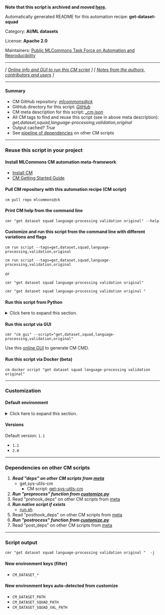 **Note that this script is archived and moved [here](https://github.com/mlcommons/cm4mlops/tree/main/script/get-dataset-squad).**



Automatically generated README for this automation recipe: **get-dataset-squad**

Category: **AI/ML datasets**

License: **Apache 2.0**

Maintainers: [Public MLCommons Task Force on Automation and Reproducibility](https://github.com/mlcommons/ck/blob/master/docs/taskforce.md)

---
*[ [Online info and GUI to run this CM script](https://access.cknowledge.org/playground/?action=scripts&name=get-dataset-squad,6651c119c3ae49b3) ] [ [Notes from the authors, contributors and users](README-extra.md) ]*

---
#### Summary

* CM GitHub repository: *[mlcommons@ck](https://github.com/mlcommons/ck/tree/dev/cm-mlops)*
* GitHub directory for this script: *[GitHub](https://github.com/mlcommons/ck/tree/dev/cm-mlops/script/get-dataset-squad)*
* CM meta description for this script: *[_cm.json](_cm.json)*
* All CM tags to find and reuse this script (see in above meta description): *get,dataset,squad,language-processing,validation,original*
* Output cached? *True*
* See [pipeline of dependencies](#dependencies-on-other-cm-scripts) on other CM scripts


---
### Reuse this script in your project

#### Install MLCommons CM automation meta-framework

* [Install CM](https://access.cknowledge.org/playground/?action=install)
* [CM Getting Started Guide](https://github.com/mlcommons/ck/blob/master/docs/getting-started.md)

#### Pull CM repository with this automation recipe (CM script)

```cm pull repo mlcommons@ck```

#### Print CM help from the command line

````cmr "get dataset squad language-processing validation original" --help````

#### Customize and run this script from the command line with different variations and flags

`cm run script --tags=get,dataset,squad,language-processing,validation,original`

`cm run script --tags=get,dataset,squad,language-processing,validation,original `

*or*

`cmr "get dataset squad language-processing validation original"`

`cmr "get dataset squad language-processing validation original " `


#### Run this script from Python

<details>
<summary>Click here to expand this section.</summary>

```python

import cmind

r = cmind.access({'action':'run'
                  'automation':'script',
                  'tags':'get,dataset,squad,language-processing,validation,original'
                  'out':'con',
                  ...
                  (other input keys for this script)
                  ...
                 })

if r['return']>0:
    print (r['error'])

```

</details>


#### Run this script via GUI

```cmr "cm gui" --script="get,dataset,squad,language-processing,validation,original"```

Use this [online GUI](https://cKnowledge.org/cm-gui/?tags=get,dataset,squad,language-processing,validation,original) to generate CM CMD.

#### Run this script via Docker (beta)

`cm docker script "get dataset squad language-processing validation original" `

___
### Customization

#### Default environment

<details>
<summary>Click here to expand this section.</summary>

These keys can be updated via `--env.KEY=VALUE` or `env` dictionary in `@input.json` or using script flags.


</details>

#### Versions
Default version: `1.1`

* `1.1`
* `2.0`
___
### Dependencies on other CM scripts


  1. ***Read "deps" on other CM scripts from [meta](https://github.com/mlcommons/ck/tree/dev/cm-mlops/script/get-dataset-squad/_cm.json)***
     * get,sys-utils-cm
       - CM script: [get-sys-utils-cm](https://github.com/mlcommons/ck/tree/master/cm-mlops/script/get-sys-utils-cm)
  1. ***Run "preprocess" function from [customize.py](https://github.com/mlcommons/ck/tree/dev/cm-mlops/script/get-dataset-squad/customize.py)***
  1. Read "prehook_deps" on other CM scripts from [meta](https://github.com/mlcommons/ck/tree/dev/cm-mlops/script/get-dataset-squad/_cm.json)
  1. ***Run native script if exists***
     * [run.sh](https://github.com/mlcommons/ck/tree/dev/cm-mlops/script/get-dataset-squad/run.sh)
  1. Read "posthook_deps" on other CM scripts from [meta](https://github.com/mlcommons/ck/tree/dev/cm-mlops/script/get-dataset-squad/_cm.json)
  1. ***Run "postrocess" function from [customize.py](https://github.com/mlcommons/ck/tree/dev/cm-mlops/script/get-dataset-squad/customize.py)***
  1. Read "post_deps" on other CM scripts from [meta](https://github.com/mlcommons/ck/tree/dev/cm-mlops/script/get-dataset-squad/_cm.json)

___
### Script output
`cmr "get dataset squad language-processing validation original "  -j`
#### New environment keys (filter)

* `CM_DATASET_*`
#### New environment keys auto-detected from customize

* `CM_DATASET_PATH`
* `CM_DATASET_SQUAD_PATH`
* `CM_DATASET_SQUAD_VAL_PATH`
